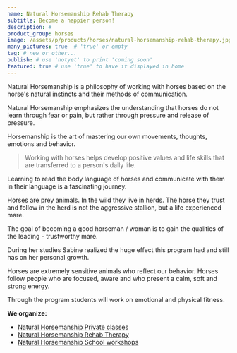 ```yaml
---
name: Natural Horsemanship Rehab Therapy
subtitle: Become a happier person!
description: #
product_group: horses
image: /assets/p/products/horses/natural-horsemanship-rehab-therapy.jpg #for OG and twitter cards
many_pictures: true  # 'true' or empty
tag: # new or other...
publish: # use 'notyet' to print 'coming soon'
featured: true # use 'true' to have it displayed in home
---
```


Natural Horsemanship is a philosophy of working with horses based on the horse's natural instincts and their methods of communication.

Natural Horsemanship emphasizes the understanding that horses do not learn through fear or pain, but rather through pressure and release of pressure.

Horsemanship is the art of mastering our own movements, thoughts, emotions and behavior.

>Working with horses helps develop positive values and life skills that are transferred to a person's daily life.

Learning to read the body language of horses and communicate with them in their language is a fascinating journey.

Horses are prey animals. In the wild they live in herds. The horse they trust and follow in the herd is not the aggressive stallion, but a life experienced mare.

The goal of becoming a good horseman / woman is to gain the qualities of the leading - trustworthy mare.

During her studies Sabine realized the huge effect this program had and still has on her personal growth.

Horses are extremely sensitive animals who reflect our behavior. Horses follow people who are focused, aware and who present a calm, soft and strong energy.

Through the program students will work on emotional and physical fitness.



**We organize:**

- [Natural Horsemanship Private classes](../natural-horsemanship-private-classes/)
- [Natural Horsemanship Rehab Therapy](../natural-horsemanship-rehab-therapy/)
- [Natural Horsemanship School workshops](../natural-horsemanship-schools-workshop/)
